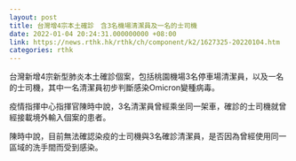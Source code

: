 ```yaml
---
layout: post
title: 台灣增4宗本土確診　含3名機場清潔員及一名的士司機
date: 2022-01-04 20:24:31.000000000 +08:00
link: https://news.rthk.hk/rthk/ch/component/k2/1627325-20220104.htm
categories: rthk
---
```


台灣新增4宗新型肺炎本土確診個案，包括桃園機場3名停車場清潔員，以及一名的士司機，其中一名清潔員初步判斷感染Omicron變種病毒。

疫情指揮中心指揮官陳時中說，3名清潔員曾經乘坐同一架車，確診的士司機就曾經接載境外輸入個案的患者。

陳時中說，目前無法確認染疫的士司機與3名確診清潔員，是否因為曾經使用同一區域的洗手間而受到感染。
